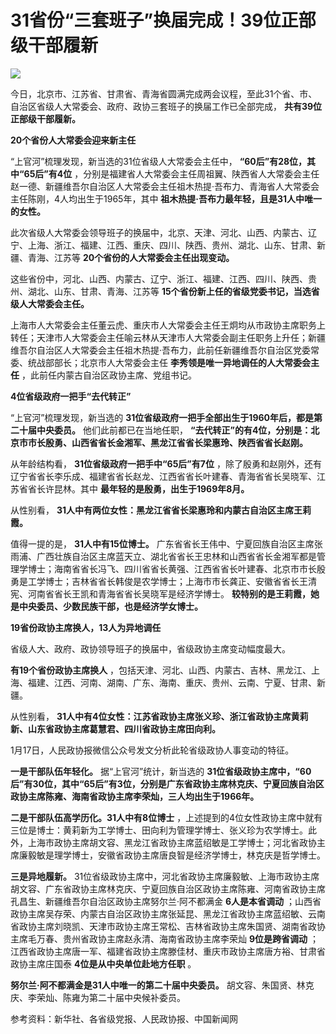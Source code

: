 # 31省份“三套班子”换届完成！39位正部级干部履新

![](https://inews.gtimg.com/newsapp_bt/0/15582533337/1000)

今日，北京市、江苏省、甘肃省、青海省圆满完成两会议程，至此31个省、市、自治区省级人大常委会、政府、政协三套班子的换届工作已全部完成，
**共有39位正部级干部履新。**

**20个省份人大常委会迎来新主任**

“上官河”梳理发现，新当选的31位省级人大常委会主任中， **“60后”有28位，其中“65后”有4位**
，分别是福建省人大常委会主任周祖翼、陕西省人大常委会主任赵一德、新疆维吾尔自治区人大常委会主任祖木热提·吾布力、青海省人大常委会主任陈刚，4人均出生于1965年，其中
**祖木热提·吾布力最年轻，且是31人中唯一的女性。**

此次省级人大常委会领导班子的换届中，北京、天津、河北、山西、内蒙古、辽宁、上海、浙江、福建、江西、重庆、四川、陕西、贵州、湖北、山东、甘肃、新疆、青海、江苏等
**20个省份的人大常委会主任出现变动。**

这些省份中，河北、山西、内蒙古、辽宁、浙江、福建、江西、四川、陕西、贵州、湖北、山东、甘肃、青海、江苏等
**15个省份新上任的省级党委书记，当选省级人大常委会主任。**

上海市人大常委会主任董云虎、重庆市人大常委会主任王炯均从市政协主席职务上转任；天津市人大常委会主任喻云林从天津市人大常委会副主任职务上升任；新疆维吾尔自治区人大常委会主任祖木热提·吾布力，此前任新疆维吾尔自治区党委常委、统战部部长；北京市人大常委会主任
**李秀领是唯一异地调任的人大常委会主任** ，此前任内蒙古自治区政协主席、党组书记。

**4位省级政府一把手“去代转正”**

“上官河”梳理发现，新当选的 **31位省级政府一把手全部出生于1960年后，都是第二十届中央委员。** 他们此前都已在当地任职，
**“去代转正”的有4位，分别是：北京市市长殷勇、山西省省长金湘军、黑龙江省省长梁惠玲、陕西省省长赵刚。**

从年龄结构看， **31位省级政府一把手中“65后”有7位**
，除了殷勇和赵刚外，还有辽宁省省长李乐成、福建省省长赵龙、江西省省长叶建春、青海省省长吴晓军、江苏省省长许昆林。其中
**最年轻的是殷勇，出生于1969年8月。**

从性别看， **31人中有两位女性：黑龙江省省长梁惠玲和内蒙古自治区主席王莉霞。**

值得一提的是， **31人中有15位博士。**
广东省省长王伟中、宁夏回族自治区主席张雨浦、广西壮族自治区主席蓝天立、湖北省省长王忠林和山西省省长金湘军都是管理学博士；海南省省长冯飞、四川省省长黄强、江西省省长叶建春、北京市市长殷勇是工学博士；吉林省省长韩俊是农学博士；上海市市长龚正、安徽省省长王清宪、河南省省长王凯和青海省省长吴晓军是经济学博士。
**较特别的是王莉霞，她是中央委员、少数民族干部，也是经济学女博士。**

**19省份政协主席换人，13人为异地调任**

省级人大、政府、政协领导班子的换届中，省级政协主席变动幅度最大。

**有19个省份政协主席换人**
，包括天津、河北、山西、内蒙古、吉林、黑龙江、上海、福建、江西、河南、湖南、广东、海南、重庆、贵州、云南、宁夏、甘肃、新疆。

从性别看， **31人中有4位女性：江苏省政协主席张义珍、浙江省政协主席黄莉新、山东省政协主席葛慧君、四川省政协主席田向利。**

1月17日，人民政协报微信公众号发文分析此轮省级政协人事变动的特征。

**一是干部队伍年轻化。** 据“上官河”统计，新当选的
**31位省级政协主席中，“60后”有30位，其中“65后”有3位，分别是广东省政协主席林克庆、宁夏回族自治区政协主席陈雍、海南省政协主席李荣灿，三人均出生于1966年。**

**二是干部队伍高学历化。31人中有8位博士**
，上述提到的4位女性政协主席中就有三位是博士：黄莉新为工学博士、田向利为管理学博士、张义珍为农学博士。此外，上海市政协主席胡文容、黑龙江省政协主席蓝绍敏是工学博士；河北省政协主席廉毅敏是理学博士，安徽省政协主席唐良智是经济学博士，林克庆是哲学博士。

**三是异地履新。**
31位省级政协主席中，河北省政协主席廉毅敏、上海市政协主席胡文容、广东省政协主席林克庆、宁夏回族自治区政协主席陈雍、河南省政协主席孔昌生、新疆维吾尔自治区政协主席努尔兰·阿不都满金
**6人是本省调动**
；山西省政协主席吴存荣、内蒙古自治区政协主席张延昆、黑龙江省政协主席蓝绍敏、云南省政协主席刘晓凯、天津市政协主席王常松、吉林省政协主席朱国贤、湖南省政协主席毛万春、贵州省政协主席赵永清、海南省政协主席李荣灿
**9位是跨省调动** ；江西省政协主席唐一军、福建省政协主席滕佳材、重庆市政协主席唐方裕、甘肃省政协主席庄国泰 **4位是从中央单位赴地方任职** 。

**努尔兰·阿不都满金是31人中唯一的第二十届中央委员。** 胡文容、朱国贤、林克庆、李荣灿、陈雍为第二十届中央候补委员。

参考资料：新华社、各省级党报、人民政协报、中国新闻网

